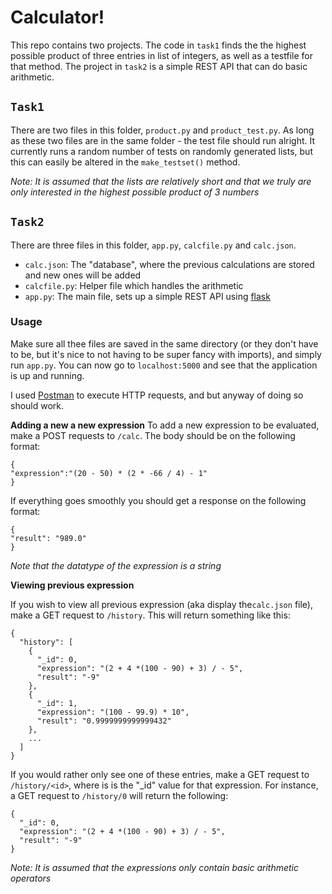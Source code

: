 # Calculator!

This repo contains two projects.  The code in `task1` finds the the highest possible product of three entries in list of integers, as well as a testfile for that method. The project in `task2` is a simple REST API that can do basic arithmetic.  


## `Task1`
There are two files in this folder,  `product.py` and `product_test.py`. As long as these two files are in the same folder - the test file should run alright. It currently runs a random number of tests on randomly generated lists, but this can easily be altered in the `make_testset()` method.  

*Note: It is assumed that the lists are relatively short and that  we truly are only interested in the highest possible product of 3 numbers* 




## `Task2`
There are three files in this folder,  `app.py`, `calcfile.py` and `calc.json`.

* `calc.json`: The "database", where the previous calculations are stored and new ones will be added
* `calcfile.py`: Helper file which handles the arithmetic
* `app.py`: The main file, sets up a simple REST API using [flask](https://palletsprojects.com/p/flask/)


### Usage
Make sure all thee files are saved in the same directory (or they don't have to be, but it's nice to not having to be super fancy with imports), and simply run `app.py`. You can now go to `localhost:5000` and see that the application is up and running. 

I used [Postman](https://www.getpostman.com) to execute HTTP requests,  and but anyway of doing so should work. 


**Adding a new a new expression**
To add a new expression to be evaluated, make a POST requests to `/calc`. The body should be on the following format:

    {
	"expression":"(20 - 50) * (2 * -66 / 4) - 1"
	}


If everything goes smoothly you should get a response on the following format:

    {
    "result": "989.0"
    }
   
*Note that the datatype of the expression is a string*

  
**Viewing previous expression**

If you wish to view all previous expression (aka display the`calc.json` file), make a GET request to `/history`.  This will return something like this:

	{
	  "history": [
	    {
	      "_id": 0, 
	      "expression": "(2 + 4 *(100 - 90) + 3) / - 5", 
	      "result": "-9"
	    }, 
	    {
	      "_id": 1, 
	      "expression": "(100 - 99.9) * 10", 
	      "result": "0.9999999999999432"
	    }, 
	    ...
	  ]
	}


If you would rather only see one of these entries, make a GET request to `/history/<id>`, where is is the "_id" value for that expression. For instance, a GET request to `/history/0` will return the following:

    {
      "_id": 0, 
      "expression": "(2 + 4 *(100 - 90) + 3) / - 5", 
      "result": "-9"
    }

*Note: It is assumed that the expressions only contain basic arithmetic operators*
